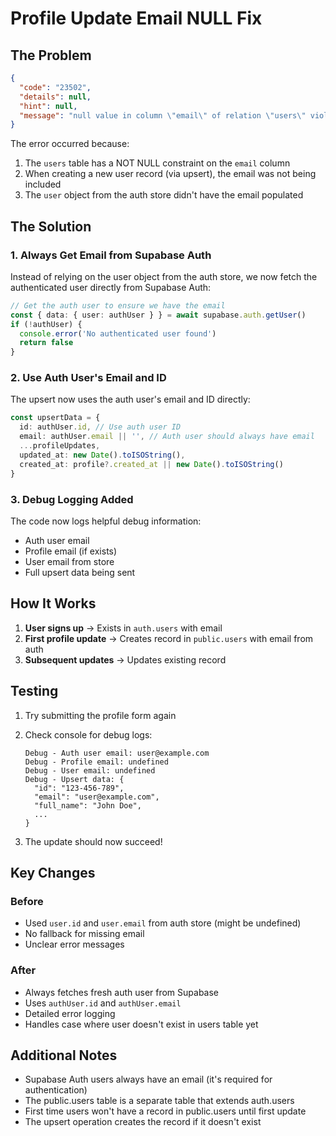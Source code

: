 # Profile Update Email NULL Fix

## The Problem
```json
{
  "code": "23502",
  "details": null,
  "hint": null,
  "message": "null value in column \"email\" of relation \"users\" violates not-null constraint"
}
```

The error occurred because:
1. The `users` table has a NOT NULL constraint on the `email` column
2. When creating a new user record (via upsert), the email was not being included
3. The `user` object from the auth store didn't have the email populated

## The Solution

### 1. Always Get Email from Supabase Auth
Instead of relying on the user object from the auth store, we now fetch the authenticated user directly from Supabase Auth:

```typescript
// Get the auth user to ensure we have the email
const { data: { user: authUser } } = await supabase.auth.getUser()
if (!authUser) {
  console.error('No authenticated user found')
  return false
}
```

### 2. Use Auth User's Email and ID
The upsert now uses the auth user's email and ID directly:

```typescript
const upsertData = {
  id: authUser.id, // Use auth user ID
  email: authUser.email || '', // Auth user should always have email
  ...profileUpdates,
  updated_at: new Date().toISOString(),
  created_at: profile?.created_at || new Date().toISOString()
}
```

### 3. Debug Logging Added
The code now logs helpful debug information:
- Auth user email
- Profile email (if exists)
- User email from store
- Full upsert data being sent

## How It Works

1. **User signs up** → Exists in `auth.users` with email
2. **First profile update** → Creates record in `public.users` with email from auth
3. **Subsequent updates** → Updates existing record

## Testing

1. Try submitting the profile form again
2. Check console for debug logs:
   ```
   Debug - Auth user email: user@example.com
   Debug - Profile email: undefined
   Debug - User email: undefined
   Debug - Upsert data: {
     "id": "123-456-789",
     "email": "user@example.com",
     "full_name": "John Doe",
     ...
   }
   ```

3. The update should now succeed!

## Key Changes

### Before
- Used `user.id` and `user.email` from auth store (might be undefined)
- No fallback for missing email
- Unclear error messages

### After
- Always fetches fresh auth user from Supabase
- Uses `authUser.id` and `authUser.email` 
- Detailed error logging
- Handles case where user doesn't exist in users table yet

## Additional Notes

- Supabase Auth users always have an email (it's required for authentication)
- The public.users table is a separate table that extends auth.users
- First time users won't have a record in public.users until first update
- The upsert operation creates the record if it doesn't exist